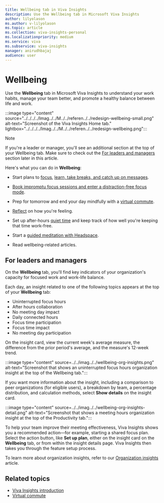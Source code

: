 ```yaml
---
title: Wellbeing tab in Viva Insights
description: Use the Wellbeing tab in Microsoft Viva Insights
author: lilyolason
ms.author: v-lilyolason
ms.topic: article
ms.collection: viva-insights-personal
ms.localizationpriority: medium 
ms.service: viva
ms.subservice: viva-insights
manager: anirudhbajaj
audience: user
---
```

# Wellbeing
	
Use the **Wellbeing** tab in Microsoft Viva Insights to understand your work habits, manage your team better, and promote a healthy balance between life and work. 

:::image type="content" source="../../../../Imag../../M../../referen../../redesign-wellbeing-small.png" alt-text="Screenshot of the Viva Insights Home tab." lightbox="../../../../Imag../../M../../referen../../redesign-wellbeing.png":::

>[!Note]
> If you're a leader or manager, you'll see an additional section at the top of your Wellbeing tab. Make sure to check out the [For leaders and managers](#for-leaders-and-managers) section later in this article.

Here's what you can do in **Wellbeing**:

* Start plans to [focus](../../u../../focus-plan.md), [learn, take breaks, and catch up on messages](wellbeing-plans.md).

* [Book impromptu focus sessions and enter a distraction-free focus mode](focus.md).


* Prep for tomorrow and end your day mindfully with a [virtual commute](virtual-commute.md).


* [Reflect](reflect.md) on how you're feeling.


* Set up after-hours [quiet time](quiet-time.md) and keep track of how well you're keeping that time work-free.


* Start a [guided meditation with Headspace](headspace.md).


* Read wellbeing-related articles.


## For leaders and managers

On the **Wellbeing** tab, you'll find key indicators of your organization's capacity for focused work and work-life balance.

Each day, an insight related to one of the following topics appears at the top of your **Wellbeing** tab:

* Uninterrupted focus hours 
* After hours collaboration 
* No meeting day impact
* Daily connected hours 
* Focus time participation 
* Focus time impact 
* No meeting day participation


On the insight card, view the current week's average measure, the difference from the prior period's average, and the measure's 12-week trend. 

:::image type="content" source=../../imag../../wellbeing-org-insights.png" alt-text="Screenshot that shows an uninterrupted focus hours organization insight at the top of the Wellbeing tab.":::

If you want more information about the insight, including a comparison to peer organizations (for eligible users), a breakdown by team, a percentage distribution, and calculation methods, select **Show details** on the insight card.

:::image type="content" source=../../imag../../wellbeing-org-insights-detail.png" alt-text="Screenshot that shows a meeting hours organization insight at the top of the Productivity tab.":::

To help your team improve their meeting effectiveness, Viva Insights shows you a recommended action—for example, starting a shared focus plan. Select the action button, like **Set up plan**, either on the insight card on the **Wellbeing** tab, or from within the insight details page. Viva Insights then takes you through the feature setup process.

To learn more about organization insights, refer to our [Organization insights](../../../../org-team-insigh../../org-insights.md) article.



## Related topics

* [Viva Insights introduction](viva-teams-app.md)
* [Virtual commute](virtual-commute.md)
